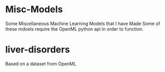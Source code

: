 # Misc-Models
Some Miscellaneous Machine Learning Models that I have Made
Some of these mdoels require the OpenML python api in order to function.


# liver-disorders
Based on a dataset from OpenML
